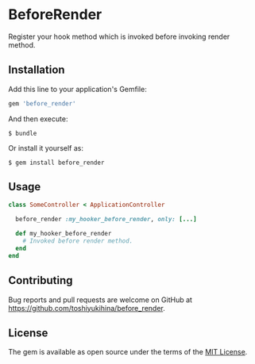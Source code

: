 # BeforeRender

Register your hook method which is invoked before invoking render method.

## Installation

Add this line to your application's Gemfile:

```ruby
gem 'before_render'
```

And then execute:

    $ bundle

Or install it yourself as:

    $ gem install before_render

## Usage

```ruby
class SomeController < ApplicationController

  before_render :my_hooker_before_render, only: [...]

  def my_hooker_before_render
    # Invoked before render method.
  end
end
```

## Contributing

Bug reports and pull requests are welcome on GitHub at https://github.com/toshiyukihina/before_render.

## License

The gem is available as open source under the terms of the [MIT License](https://opensource.org/licenses/MIT).
